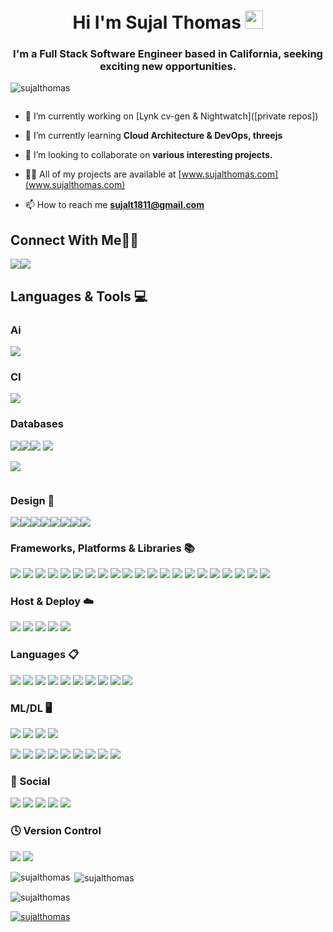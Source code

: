 <h1 align="center"> Hi I'm Sujal Thomas <img src="https://github.com/TheDudeThatCode/TheDudeThatCode/blob/master/Assets/Hi.gif" width="29px">
</h1>
<h3 align="center">I'm a Full Stack Software Engineer based in California, seeking exciting new opportunities.</h3>

<p align="left"> <img src="https://komarev.com/ghpvc/?username=sujalthomas&label=Profile%20views&color=0e75b6&style=flat" alt="sujalthomas" /> </p>

<p align="left"> <a href="https://twitter.com/" target="blank"><img src="https://img.shields.io/twitter/follow/?logo=twitter&style=for-the-badge" alt="" /></a> </p>

- 🔭 I’m currently working on [Lynk cv-gen & Nightwatch]([private repos])

- 🌱 I’m currently learning **Cloud Architecture & DevOps, threejs**

- 👯 I’m looking to collaborate on **various interesting projects.**

- 👨‍💻 All of my projects are available at [www.sujalthomas.com](www.sujalthomas.com)

- 📫 How to reach me **sujalt1811@gmail.com**

## Connect With Me👋🏼

<p align = "center">  

<a href="https://linkedin.com/in/sujal-thomas-tatipelli-b72120161/" target="blank"><img src="https://img.shields.io/badge/LinkedIn-0077B5?style=for-the-badge&logo=linkedin&logoColor=white"/></a><a href="https://www.instagram.com/@sujal_thomas" target="blank"><img src="https://img.shields.io/badge/Instagram-E4405F?style=for-the-badge&logo=instagram&logoColor=white"/></a>

</p>

## Languages & Tools 💻

### Ai

<a><img src="https://img.shields.io/badge/chatGPT-74aa9c?style=for-the-badge&logo=openai&logoColor=white"/></a>

### CI

<a><img src="https://img.shields.io/badge/gitlab%20ci-%23181717.svg?style=for-the-badge&logo=gitlab&logoColor=white"/></a>

### Databases

<a><img src="https://img.shields.io/badge/Firebase-039BE5?style=for-the-badge&logo=Firebase&logoColor=white"/></a><a><img src="https://img.shields.io/badge/mysql-%2300f.svg?style=for-the-badge&logo=mysql&logoColor=white"/></a><a><img src="https://img.shields.io/badge/redis-%23DD0031.svg?style=for-the-badge&logo=redis&logoColor=white"/></a> <a><img src="https://img.shields.io/badge/sqlite-%2307405e.svg?style=for-the-badge&logo=sqlite&logoColor=white"/></a>

<a><img src="https://img.shields.io/badge/Duolingo-%234DC730.svg?style=for-the-badge&logo=Duolingo&logoColor=white"/></a>

<a><img src=""/></a>

### Design 🎨

<a><img src="https://img.shields.io/badge/Adobe%20After%20Effects-9999FF.svg?style=for-the-badge&logo=Adobe%20After%20Effects&logoColor=white"/></a><a><img src="https://img.shields.io/badge/adobe%20illustrator-%23FF9A00.svg?style=for-the-badge&logo=adobe%20illustrator&logoColor=white"/></a><a><img src="https://img.shields.io/badge/Adobe%20Lightroom-31A8FF.svg?style=for-the-badge&logo=Adobe%20Lightroom&logoColor=white"/></a><a><img src="https://img.shields.io/badge/adobe%20photoshop-%2331A8FF.svg?style=for-the-badge&logo=adobe%20photoshop&logoColor=white"/></a><a><img src="https://img.shields.io/badge/Adobe%20Premiere%20Pro-9999FF.svg?style=for-the-badge&logo=Adobe%20Premiere%20Pro&logoColor=white"/></a><a><img src="https://img.shields.io/badge/Adobe%20XD-470137?style=for-the-badge&logo=Adobe%20XD&logoColor=#FF61F6"/></a><a><img src="https://img.shields.io/badge/Canva-%2300C4CC.svg?style=for-the-badge&logo=Canva&logoColor=white"/></a><a><img src="https://img.shields.io/badge/figma-%23F24E1E.svg?style=for-the-badge&logo=figma&logoColor=white"/></a>

### Frameworks, Platforms & Libraries 📚

<a><img src="https://img.shields.io/badge/Apache%20Spark-FDEE21?style=flat-square&logo=apachespark&logoColor=black"/></a>
<a><img src="https://img.shields.io/badge/Apache%20Kafka-000?style=for-the-badge&logo=apachekafka"/></a>
<a><img src="https://img.shields.io/badge/chart.js-F5788D.svg?style=for-the-badge&logo=chart.js&logoColor=white"/></a>
<a><img src="https://img.shields.io/badge/django-%23092E20.svg?style=for-the-badge&logo=django&logoColor=white"/></a>
<a><img src="https://img.shields.io/badge/express.js-%23404d59.svg?style=for-the-badge&logo=express&logoColor=%2361DAFB"/></a>
<a><img src="https://img.shields.io/badge/FastAPI-005571?style=for-the-badge&logo=fastapi"/></a>
<a><img src="https://img.shields.io/badge/flask-%23000.svg?style=for-the-badge&logo=flask&logoColor=white"/></a>
<a><img src="https://img.shields.io/badge/Next-black?style=for-the-badge&logo=next.js&logoColor=white"/></a>
<a><img src="https://img.shields.io/badge/node.js-6DA55F?style=for-the-badge&logo=node.js&logoColor=white"/></a>
<a><img src="https://img.shields.io/badge/opencv-%23white.svg?style=for-the-badge&logo=opencv&logoColor=white"/></a>
<a><img src="https://img.shields.io/badge/Rabbitmq-FF6600?style=for-the-badge&logo=rabbitmq&logoColor=white"/></a>
<a><img src="https://img.shields.io/badge/react-%2320232a.svg?style=for-the-badge&logo=react&logoColor=%2361DAFB"/></a>
<a><img src="https://img.shields.io/badge/react_native-%2320232a.svg?style=for-the-badge&logo=react&logoColor=%2361DAFB"/></a>
<a><img src="https://img.shields.io/badge/SASS-hotpink.svg?style=for-the-badge&logo=SASS&logoColor=white"/></a>
<a><img src="https://img.shields.io/badge/spring-%236DB33F.svg?style=for-the-badge&logo=spring&logoColor=white"/></a>
<a><img src="https://img.shields.io/badge/tailwindcss-%2338B2AC.svg?style=for-the-badge&logo=tailwind-css&logoColor=white"/></a>
<a><img src="https://img.shields.io/badge/threejs-black?style=for-the-badge&logo=three.js&logoColor=white"/></a>
<a><img src="https://img.shields.io/badge/Thymeleaf-%23005C0F.svg?style=for-the-badge&logo=Thymeleaf&logoColor=white"/></a>
<a><img src="https://img.shields.io/badge/vite-%23646CFF.svg?style=for-the-badge&logo=vite&logoColor=white"/></a>
<a><img src="https://img.shields.io/badge/windicss-48B0F1.svg?style=for-the-badge&logo=windi-css&logoColor=white"/></a>
<a><img src="https://img.shields.io/badge/yarn-%232C8EBB.svg?style=for-the-badge&logo=yarn&logoColor=white"/></a>


### Host & Deploy ☁️

<a><img src="https://img.shields.io/badge/AWS-%23FF9900.svg?style=for-the-badge&logo=amazon-aws&logoColor=white"/></a>
<a><img src="https://img.shields.io/badge/firebase-%23039BE5.svg?style=for-the-badge&logo=firebase"/></a>
<a><img src="https://img.shields.io/badge/GoogleCloud-%234285F4.svg?style=for-the-badge&logo=google-cloud&logoColor=white"/></a>
<a><img src="https://img.shields.io/badge/netlify-%23000000.svg?style=for-the-badge&logo=netlify&logoColor=#00C7B7"/></a>
<a><img src="https://img.shields.io/badge/vercel-%23000000.svg?style=for-the-badge&logo=vercel&logoColor=white"/></a>


### Languages 📋
<a><img src="https://img.shields.io/badge/css3-%231572B6.svg?style=for-the-badge&logo=css3&logoColor=white"/></a>
<a><img src="https://img.shields.io/badge/html5-%23E34F26.svg?style=for-the-badge&logo=html5&logoColor=white"/></a>
<a><img src="https://img.shields.io/badge/java-%23ED8B00.svg?style=for-the-badge&logo=openjdk&logoColor=white"/></a>
<a><img src="https://img.shields.io/badge/javascript-%23323330.svg?style=for-the-badge&logo=javascript&logoColor=%23F7DF1E"/></a>
<a><img src="https://img.shields.io/badge/markdown-%23000000.svg?style=for-the-badge&logo=markdown&logoColor=white"/></a>
<a><img src="https://img.shields.io/badge/python-3670A0?style=for-the-badge&logo=python&logoColor=ffdd54"/></a>
<a><img src="https://img.shields.io/badge/r-%23276DC3.svg?style=for-the-badge&logo=r&logoColor=white"/></a>
<a><img src="https://img.shields.io/badge/shell_script-%23121011.svg?style=for-the-badge&logo=gnu-bash&logoColor=white"/></a>
<a><img src="https://img.shields.io/badge/Solidity-%23363636.svg?style=for-the-badge&logo=solidity&logoColor=white"/></a>
<a><img src="https://img.shields.io/badge/typescript-%23007ACC.svg?style=for-the-badge&logo=typescript&logoColor=white"/></a>


### ML/DL 🖥️
<a><img src="https://img.shields.io/badge/Matplotlib-%23ffffff.svg?style=for-the-badge&logo=Matplotlib&logoColor=black"/></a>
<a><img src="https://img.shields.io/badge/numpy-%23013243.svg?style=for-the-badge&logo=numpy&logoColor=white"/></a>
<a><img src="https://img.shields.io/badge/pandas-%23150458.svg?style=for-the-badge&logo=pandas&logoColor=white"/></a>
<a><img src="https://img.shields.io/badge/scikit--learn-%23F7931E.svg?style=for-the-badge&logo=scikit-learn&logoColor=white"/></a>


<a><img src="https://img.shields.io/badge/Babel-F9DC3e?style=for-the-badge&logo=babel&logoColor=black"/></a>
<a><img src="https://img.shields.io/badge/confluence-%23172BF4.svg?style=for-the-badge&logo=confluence&logoColor=white"/></a>
<a><img src="https://img.shields.io/badge/Gradle-02303A.svg?style=for-the-badge&logo=Gradle&logoColor=white"/></a>
<a><img src="https://img.shields.io/badge/jira-%230A0FFF.svg?style=for-the-badge&logo=jira&logoColor=white"/></a>
<a><img src="https://img.shields.io/badge/kubernetes-%23326ce5.svg?style=for-the-badge&logo=kubernetes&logoColor=white"/></a>
<a><img src="https://img.shields.io/badge/Notion-%23000000.svg?style=for-the-badge&logo=notion&logoColor=white"/></a>
<a><img src="https://img.shields.io/badge/Postman-FF6C37?style=for-the-badge&logo=postman&logoColor=white"/></a>
<a><img src="https://img.shields.io/badge/power_bi-F2C811?style=for-the-badge&logo=powerbi&logoColor=black"/></a>
<a><img src="https://img.shields.io/badge/Apache%20Maven-C71A36?style=for-the-badge&logo=Apache%20Maven&logoColor=white"/></a>


### 💬 Social

<a><img src="https://img.shields.io/badge/Discord-%235865F2.svg?style=for-the-badge&logo=discord&logoColor=white"/></a>
<a><img src="https://img.shields.io/badge/Gmail-D14836?style=for-the-badge&logo=gmail&logoColor=white"/></a>
<a><img src="https://img.shields.io/badge/Slack-4A154B?style=for-the-badge&logo=slack&logoColor=white"/></a>
<a><img src="https://img.shields.io/badge/Twitter-%231DA1F2.svg?style=for-the-badge&logo=Twitter&logoColor=whit"/></a>
<a><img src="https://img.shields.io/badge/-selenium-%43B02A?style=for-the-badge&logo=selenium&logoColor=white"/></a>


### 🕓 Version Control

<a><img src="https://img.shields.io/badge/git-%23F05033.svg?style=for-the-badge&logo=git&logoColor=white"/></a>
<a><img src="https://img.shields.io/badge/github-%23121011.svg?style=for-the-badge&logo=github&logoColor=white"/></a>









<p><img align="left" src="https://github-readme-stats.vercel.app/api/top-langs?username=sujalthomas&show_icons=true&locale=en&layout=compact" alt="sujalthomas" /></p>

<p>&nbsp;<img align="center" src="https://github-readme-stats.vercel.app/api?username=sujalthomas&show_icons=true&locale=en" alt="sujalthomas" /></p>

<p><img align="center" src="https://github-readme-streak-stats.herokuapp.com/?user=sujalthomas&" alt="sujalthomas" /></p>

<p align="left"> <a href="https://github.com/ryo-ma/github-profile-trophy"><img src="https://github-profile-trophy.vercel.app/?username=sujalthomas" alt="sujalthomas" /></a> </p>
